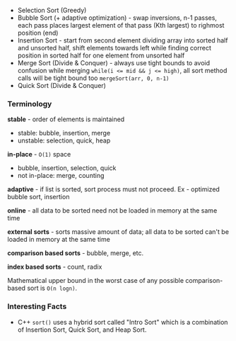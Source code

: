 - Selection Sort (Greedy)
- Bubble Sort (+ adaptive optimization) - swap inversions, n-1 passes, each pass places largest element of that pass (Kth largest) to righmost position (end)
- Insertion Sort - start from second element dividing array into sorted half and unsorted half, shift elements towards left while finding correct position in sorted half for one element from unsorted half
- Merge Sort (Divide & Conquer) - always use tight bounds to avoid confusion while merging `while(i <= mid && j <= high)`, all sort method calls will be tight bound too `mergeSort(arr, 0, n-1)`
- Quick Sort (Divide & Conquer)

### Terminology
**stable** - order of elements is maintained
- stable: bubble, insertion, merge
- unstable: selection, quick, heap

**in-place** - `O(1)` space
- bubble, insertion, selection, quick
- not in-place: merge, counting
 
**adaptive** - if list is sorted, sort process must not proceed. Ex - optimized bubble sort, insertion

**online** - all data to be sorted need not be loaded in memory at the same time

**external sorts** - sorts massive amount of data; all data to be sorted can't be loaded in memory at the same time

**comparison based sorts** - bubble, merge, etc.

**index based sorts** - count, radix

Mathematical upper bound in the worst case of any possible comparison-based sort is `O(n logn)`.

### Interesting Facts
- C++ `sort()` uses a hybrid sort called "Intro Sort" which is a combination of Insertion Sort, Quick Sort, and Heap Sort.
